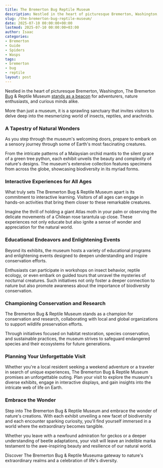 ```yaml
---
title: The Bremerton Bug Reptile Museum
description: Nestled in the heart of picturesque Bremerton, Washington, The Bremerton Bug & Reptile Museum stands as a beacon for adventurers, nature enthusiasts, and...
slug: /the-bremerton-bug-reptile-museum/
date: 2025-07-10 00:00:00+00:00
lastmod: 2025-07-10 00:00:00+03:00
author: Isaac
categories:
- Bremerton
- Guide
- Spiders
- Wasps
tags:
- bremerton
- bug
- reptile
layout: post
---
```

Nestled in the heart of picturesque Bremerton, Washington, The Bremerton [Bug](https://pestpolicy.com/bed-bug-bites-vs-mosquito-bites/) & Reptile Museum
[stands as a beacon](https://www.bugmuseum.com/)
for adventurers, nature enthusiasts, and curious minds alike.

More than just a museum, it is a sprawling sanctuary that invites visitors to delve deep into the mesmerizing world of insects, reptiles, and arachnids.
### A Tapestry of Natural Wonders
As you step through the museum's welcoming doors, prepare to embark on a sensory journey through some of Earth's most fascinating creatures.

From the intricate patterns of a Malaysian orchid mantis to the silent grace of a green tree python, each exhibit unveils the beauty and complexity of nature's designs. The museum's extensive collection features specimens from across the globe, showcasing biodiversity in its myriad forms.
### Interactive Experiences for All Ages
What truly sets The Bremerton Bug & Reptile Museum apart is its commitment to interactive learning. Visitors of all ages can engage in hands-on activities that bring them closer to these remarkable creatures.

Imagine the thrill of holding a giant Atlas moth in your palm or observing the delicate movements of a Chilean rose tarantula up close. These experiences not only educate but also ignite a sense of wonder and appreciation for the natural world.
### Educational Endeavors and Enlightening Events
Beyond its exhibits, the museum hosts a variety of educational programs and enlightening events designed to deepen understanding and inspire conservation efforts.

Enthusiasts can participate in workshops on insect behavior, reptile ecology, or even embark on guided tours that unravel the mysteries of nocturnal creatures. Such initiatives not only foster a deeper connection to nature but also promote awareness about the importance of biodiversity conservation.
### Championing Conservation and Research
The Bremerton Bug & Reptile Museum stands as a champion for conservation and research, collaborating with local and global organizations to support wildlife preservation efforts.

Through initiatives focused on habitat restoration, species conservation, and sustainable practices, the museum strives to safeguard endangered species and their ecosystems for future generations.
### Planning Your Unforgettable Visit
Whether you're a local resident seeking a weekend adventure or a traveler in search of unique experiences, The Bremerton Bug & Reptile Museum promises an unforgettable outing. Plan your visit to explore the museum's diverse exhibits, engage in interactive displays, and gain insights into the intricate web of life on Earth.
### Embrace the Wonder
Step into The Bremerton Bug & Reptile Museum and embrace the wonder of nature's creations. With each exhibit unveiling a new facet of biodiversity and each encounter sparking curiosity, you'll find yourself immersed in a world where the extraordinary becomes tangible.

Whether you leave with a newfound admiration for geckos or a deeper understanding of beetle adaptations, your visit will leave an indelible marka testament to the awe-inspiring beauty and resilience of our natural world.

Discover The Bremerton Bug & Reptile Museuma gateway to nature's extraordinary realms and a celebration of life's diversity.
